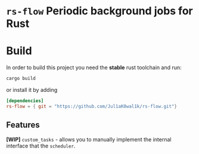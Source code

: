 # `rs-flow` Periodic background jobs for Rust

# Build

In order to build this project you need the __stable__ rust toolchain and run:

```bash
cargo build
```

or install it by adding 
```toml
[dependencies]
rs-flow = { git = "https://github.com/Jul1aK0wal1k/rs-flow.git"}
```

## Features
__[WIP]__ `custom_tasks` - allows you to manually implement the internal interface that the `scheduler`.